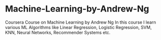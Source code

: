# Machine-Learning-by-Andrew-Ng
Coursera Course on Machine Learning by Andrew Ng
In this course I learn various ML Algorithms like Linear Regression, Logistic Regression, SVM, KNN, Neural Networks, Recommender Systems etc.
